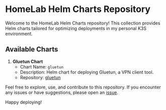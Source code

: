# HomeLab Helm Charts Repository

Welcome to the HomeLab Helm Charts repository! 
This collection provides Helm charts tailored for optimizing deployments in my personal K3S environment.

## Available Charts

1. **Gluetun Chart**
    - Chart Name: `gluetun`
    - Description: Helm chart for deploying Gluetun, a VPN client tool.
    - Repository: [gluetun](https://github.com/qdm12/gluetun)

Feel free to explore, use, and contribute to this repository. 
If you encounter any issues or have suggestions, please open an [issue](https://github.com/S0PEX/helm-charts/issues). 

Happy deploying!